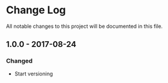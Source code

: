 # Change Log
All notable changes to this project will be documented in this file.

## 1.0.0 - 2017-08-24
### Changed
- Start versioning